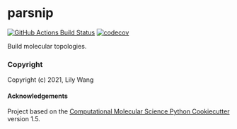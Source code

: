 parsnip
==============================
[//]: # (Badges)
[![GitHub Actions Build Status](https://github.com/REPLACE_WITH_OWNER_ACCOUNT/parsnip/workflows/CI/badge.svg)](https://github.com/REPLACE_WITH_OWNER_ACCOUNT/parsnip/actions?query=workflow%3ACI)
[![codecov](https://codecov.io/gh/REPLACE_WITH_OWNER_ACCOUNT/parsnip/branch/master/graph/badge.svg)](https://codecov.io/gh/REPLACE_WITH_OWNER_ACCOUNT/parsnip/branch/master)


Build molecular topologies.

### Copyright

Copyright (c) 2021, Lily Wang


#### Acknowledgements
 
Project based on the 
[Computational Molecular Science Python Cookiecutter](https://github.com/molssi/cookiecutter-cms) version 1.5.
